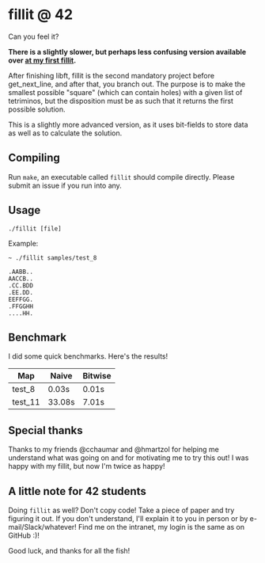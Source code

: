 # fillit @ 42
Can you feel it?

**There is a slightly slower, but perhaps less confusing version available over
[at my first fillit](https://github.com/pbondoer/42-fillit).**

After finishing libft, fillit is the second mandatory project before
get_next_line, and after that, you branch out. The purpose is to make the
smallest possible "square" (which can contain holes) with a given list of
tetriminos, but the disposition must be as such that it returns the first
possible solution.

This is a slightly more advanced version, as it uses bit-fields to store data as
well as to calculate the solution.

## Compiling
Run `make`, an executable called `fillit` should compile directly. Please submit
an issue if you run into any.

## Usage
`./fillit [file]`

Example:
```
~ ./fillit samples/test_8

.AABB..
AACCB..
.CC.BDD
.EE.DD.
EEFFGG.
.FFGGHH
....HH.
```

## Benchmark
I did some quick benchmarks. Here's the results!

| Map		| Naive			| Bitwise		|
| --------- | ------------- | ------------- |
| test_8	| 0.03s			| 0.01s			|
| test_11	| 33.08s		| 7.01s			|

## Special thanks
Thanks to my friends @cchaumar and @hmartzol for helping me understand what was
going on and for motivating me to try this out! I was happy with my fillit, but
now I'm twice as happy!

## A little note for 42 students
Doing `fillit` as well? Don't copy code! Take a piece of paper and try figuring
it out. If you don't understand, I'll explain it to you in person or by
e-mail/Slack/whatever! Find me on the intranet, my login is the same as on
GitHub :)!

Good luck, and thanks for all the fish!
